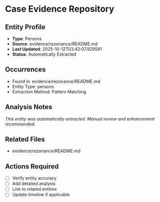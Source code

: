 # Case Evidence Repository

## Entity Profile
- **Type**: Persons
- **Source**: evidence/rezonance/README.md
- **Last Updated**: 2025-10-12T03:42:07.929591
- **Status**: Automatically Extracted

## Occurrences
- Found in: evidence/rezonance/README.md
- Entity Type: persons
- Extraction Method: Pattern Matching

## Analysis Notes
*This entity was automatically extracted. Manual review and enhancement recommended.*

## Related Files
- evidence/rezonance/README.md

## Actions Required
- [ ] Verify entity accuracy
- [ ] Add detailed analysis
- [ ] Link to related entities
- [ ] Update timeline if applicable

